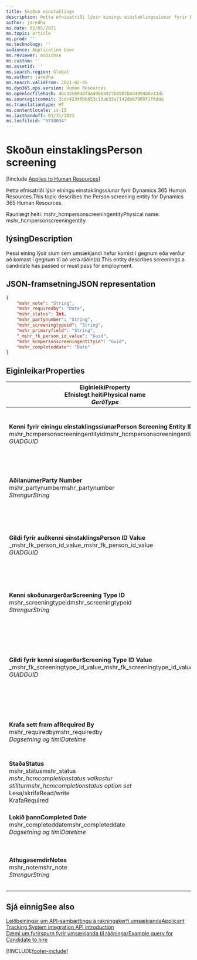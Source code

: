 ```yaml
---
title: Skoðun einstaklings
description: Þetta efnisatriði lýsir einingu einstaklingssíunar fyrir Dynamics 365 Human Resources.
author: jaredha
ms.date: 02/05/2021
ms.topic: article
ms.prod: ''
ms.technology: ''
audience: Application User
ms.reviewer: anbichse
ms.custom: ''
ms.assetid: ''
ms.search.region: Global
ms.author: jaredha
ms.search.validFrom: 2021-02-05
ms.dyn365.ops.version: Human Resources
ms.openlocfilehash: 4bc32eb948f4a4966a927b0907b8d499486e43dc
ms.sourcegitcommit: 3cdc42346bb653c13ab33a7142dbb7969f1f6dda
ms.translationtype: HT
ms.contentlocale: is-IS
ms.lasthandoff: 03/31/2021
ms.locfileid: "5798034"
---
```

# <a name="person-screening"></a><span data-ttu-id="d590e-103">Skoðun einstaklings</span><span class="sxs-lookup"><span data-stu-id="d590e-103">Person screening</span></span>

[!include [Applies to Human Resources](../includes/applies-to-hr.md)]

<span data-ttu-id="d590e-104">Þetta efnisatriði lýsir einingu einstaklingssíunar fyrir Dynamics 365 Human Resources.</span><span class="sxs-lookup"><span data-stu-id="d590e-104">This topic describes the Person screening entity for Dynamics 365 Human Resources.</span></span>

<span data-ttu-id="d590e-105">Raunlægt heiti: mshr_hcmpersonscreeningentity</span><span class="sxs-lookup"><span data-stu-id="d590e-105">Physical name: mshr_hcmpersonscreeningentity</span></span>

## <a name="description"></a><span data-ttu-id="d590e-106">lýsing</span><span class="sxs-lookup"><span data-stu-id="d590e-106">Description</span></span>

<span data-ttu-id="d590e-107">Þessi eining lýsir síum sem umsækjandi hefur komist í gegnum eða verður að komast í gegnum til að vera ráðin(n).</span><span class="sxs-lookup"><span data-stu-id="d590e-107">This entity describes screenings a candidate has passed or must pass for employment.</span></span>

## <a name="json-representation"></a><span data-ttu-id="d590e-108">JSON-framsetning</span><span class="sxs-lookup"><span data-stu-id="d590e-108">JSON representation</span></span>

```json
{
    "mshr_note": "String",
    "mshr_requiredby": "Date",
    "mshr_status": Int,
    "mshr_partynumber": "String",
    "mshr_screeningtypeid": "String",
    "mshr_primaryfield": "String",
    "_mshr_fk_person_id_value": "Guid",
    "mshr_hcmpersonscreeningentityid": "Guid",
    "mshr_completeddate": "Date"
}
```

## <a name="properties"></a><span data-ttu-id="d590e-109">Eiginleikar</span><span class="sxs-lookup"><span data-stu-id="d590e-109">Properties</span></span>

| <span data-ttu-id="d590e-110">Eiginleiki</span><span class="sxs-lookup"><span data-stu-id="d590e-110">Property</span></span><br><span data-ttu-id="d590e-111">**Efnislegt heiti**</span><span class="sxs-lookup"><span data-stu-id="d590e-111">**Physical name**</span></span><br><span data-ttu-id="d590e-112">**_Gerð_**</span><span class="sxs-lookup"><span data-stu-id="d590e-112">**_Type_**</span></span> | <span data-ttu-id="d590e-113">Nota</span><span class="sxs-lookup"><span data-stu-id="d590e-113">Use</span></span> | <span data-ttu-id="d590e-114">lýsing</span><span class="sxs-lookup"><span data-stu-id="d590e-114">Description</span></span> |
| --- | --- | --- |
| <span data-ttu-id="d590e-115">**Kenni fyrir einingu einstaklingssíunar**</span><span class="sxs-lookup"><span data-stu-id="d590e-115">**Person Screening Entity ID**</span></span><br><span data-ttu-id="d590e-116">mshr_hcmpersonscreeningentityid</span><span class="sxs-lookup"><span data-stu-id="d590e-116">mshr_hcmpersonscreeningentityid</span></span><br><span data-ttu-id="d590e-117">*GUID*</span><span class="sxs-lookup"><span data-stu-id="d590e-117">*GUID*</span></span> | <span data-ttu-id="d590e-118">Lesa eingöngu</span><span class="sxs-lookup"><span data-stu-id="d590e-118">Read-only</span></span><br><span data-ttu-id="d590e-119">Krafa</span><span class="sxs-lookup"><span data-stu-id="d590e-119">Required</span></span><br><span data-ttu-id="d590e-120">Myndað af kerfinu</span><span class="sxs-lookup"><span data-stu-id="d590e-120">System-generated</span></span> | <span data-ttu-id="d590e-121">Einkvæmt aðalkenni fyrir síunarfærslur einstaklings.</span><span class="sxs-lookup"><span data-stu-id="d590e-121">Unique primary identifier for the person screening record.</span></span> |
| <span data-ttu-id="d590e-122">**Aðilanúmer**</span><span class="sxs-lookup"><span data-stu-id="d590e-122">**Party Number**</span></span><br><span data-ttu-id="d590e-123">mshr_partynumber</span><span class="sxs-lookup"><span data-stu-id="d590e-123">mshr_partynumber</span></span><br><span data-ttu-id="d590e-124">*Strengur*</span><span class="sxs-lookup"><span data-stu-id="d590e-124">*String*</span></span> | <span data-ttu-id="d590e-125">Lesa/skrifa</span><span class="sxs-lookup"><span data-stu-id="d590e-125">Read/write</span></span><br><span data-ttu-id="d590e-126">Krafa</span><span class="sxs-lookup"><span data-stu-id="d590e-126">Required</span></span> | <span data-ttu-id="d590e-127">Númer aðila (einstaklings) sem tengist umsækjanda.</span><span class="sxs-lookup"><span data-stu-id="d590e-127">The party (person) number associated with the candidate.</span></span> |
| <span data-ttu-id="d590e-128">**Gildi fyrir auðkenni einstaklings**</span><span class="sxs-lookup"><span data-stu-id="d590e-128">**Person ID Value**</span></span><br><span data-ttu-id="d590e-129">_mshr_fk_person_id_value</span><span class="sxs-lookup"><span data-stu-id="d590e-129">_mshr_fk_person_id_value</span></span><br><span data-ttu-id="d590e-130">*GUID*</span><span class="sxs-lookup"><span data-stu-id="d590e-130">*GUID*</span></span> | <span data-ttu-id="d590e-131">Lesa eingöngu</span><span class="sxs-lookup"><span data-stu-id="d590e-131">Read-only</span></span><br><span data-ttu-id="d590e-132">Krafa</span><span class="sxs-lookup"><span data-stu-id="d590e-132">Required</span></span><br><span data-ttu-id="d590e-133">Framandlykill: mshr_dirpersonentityid of mshr_dirpersonentity</span><span class="sxs-lookup"><span data-stu-id="d590e-133">Foreign key: mshr_dirpersonentityid of mshr_dirpersonentity</span></span> | <span data-ttu-id="d590e-134">Kerfismynduð kenni fyrir færslueiningu aðila (einstaklings).</span><span class="sxs-lookup"><span data-stu-id="d590e-134">The system-generated identifier of the party (person) entity record.</span></span> |
| <span data-ttu-id="d590e-135">**Kenni skoðunargerðar**</span><span class="sxs-lookup"><span data-stu-id="d590e-135">**Screening Type ID**</span></span><br><span data-ttu-id="d590e-136">mshr_screeningtypeid</span><span class="sxs-lookup"><span data-stu-id="d590e-136">mshr_screeningtypeid</span></span><br><span data-ttu-id="d590e-137">*Strengur*</span><span class="sxs-lookup"><span data-stu-id="d590e-137">*String*</span></span> | <span data-ttu-id="d590e-138">Lesa/skrifa</span><span class="sxs-lookup"><span data-stu-id="d590e-138">Read/write</span></span><br><span data-ttu-id="d590e-139">Krafa</span><span class="sxs-lookup"><span data-stu-id="d590e-139">Required</span></span><br><span data-ttu-id="d590e-140">Ytri lykill: ScreeningType</span><span class="sxs-lookup"><span data-stu-id="d590e-140">Foreign key: ScreeningType</span></span> | <span data-ttu-id="d590e-141">Kenni síugerðar skilgreint í Human Resources.</span><span class="sxs-lookup"><span data-stu-id="d590e-141">The identifier of the screening type defined in Human Resources.</span></span> |
| <span data-ttu-id="d590e-142">**Gildi fyrir kenni síugerðar**</span><span class="sxs-lookup"><span data-stu-id="d590e-142">**Screening Type ID Value**</span></span><br><span data-ttu-id="d590e-143">_mshr_fk_screeningtype_id_value</span><span class="sxs-lookup"><span data-stu-id="d590e-143">_mshr_fk_screeningtype_id_value</span></span><br><span data-ttu-id="d590e-144">*GUID*</span><span class="sxs-lookup"><span data-stu-id="d590e-144">*GUID*</span></span> | <span data-ttu-id="d590e-145">Lesa eingöngu</span><span class="sxs-lookup"><span data-stu-id="d590e-145">Read-only</span></span><br><span data-ttu-id="d590e-146">Krafa</span><span class="sxs-lookup"><span data-stu-id="d590e-146">Required</span></span><br><span data-ttu-id="d590e-147">Framandlykill: mshr_hcmscreeningtypeentityid of mshr_hcmscreeningtypeentity</span><span class="sxs-lookup"><span data-stu-id="d590e-147">Foreign key: mshr_hcmscreeningtypeentityid of mshr_hcmscreeningtypeentity</span></span> | <span data-ttu-id="d590e-148">Einkvæmt kerfismyndað kenni fyrir færslu síugerðar í tengdri einingu.</span><span class="sxs-lookup"><span data-stu-id="d590e-148">System-generated identifier for the screening type record in the associated entity.</span></span> |
| <span data-ttu-id="d590e-149">**Krafa sett fram af**</span><span class="sxs-lookup"><span data-stu-id="d590e-149">**Required By**</span></span><br><span data-ttu-id="d590e-150">mshr_requiredby</span><span class="sxs-lookup"><span data-stu-id="d590e-150">mshr_requiredby</span></span><br><span data-ttu-id="d590e-151">*Dagsetning og tími*</span><span class="sxs-lookup"><span data-stu-id="d590e-151">*Datetime*</span></span> | <span data-ttu-id="d590e-152">Lesa/skrifa</span><span class="sxs-lookup"><span data-stu-id="d590e-152">Read/write</span></span><br><span data-ttu-id="d590e-153">Valfrjálst</span><span class="sxs-lookup"><span data-stu-id="d590e-153">Optional</span></span> | <span data-ttu-id="d590e-154">Dagsetningin sem þarf að klára síunina.</span><span class="sxs-lookup"><span data-stu-id="d590e-154">The date by which the screening is required to be completed.</span></span> |
| <span data-ttu-id="d590e-155">**Staða**</span><span class="sxs-lookup"><span data-stu-id="d590e-155">**Status**</span></span><br><span data-ttu-id="d590e-156">mshr_status</span><span class="sxs-lookup"><span data-stu-id="d590e-156">mshr_status</span></span><br><span data-ttu-id="d590e-157">*mshr_hcmcompletionstatus valkostur stilltur*</span><span class="sxs-lookup"><span data-stu-id="d590e-157">*mshr_hcmcompletionstatus option set*</span></span><br><span data-ttu-id="d590e-158">Lesa/skrifa</span><span class="sxs-lookup"><span data-stu-id="d590e-158">Read/write</span></span><br><span data-ttu-id="d590e-159">Krafa</span><span class="sxs-lookup"><span data-stu-id="d590e-159">Required</span></span> | <span data-ttu-id="d590e-160">Tilgreinir stöðu umsækjanda fyrir síunina.</span><span class="sxs-lookup"><span data-stu-id="d590e-160">Provides the candidate’s status for the screening.</span></span> |
| <span data-ttu-id="d590e-161">**Lokið þann**</span><span class="sxs-lookup"><span data-stu-id="d590e-161">**Completed Date**</span></span><br><span data-ttu-id="d590e-162">mshr_completeddate</span><span class="sxs-lookup"><span data-stu-id="d590e-162">mshr_completeddate</span></span><br><span data-ttu-id="d590e-163">*Dagsetning og tími*</span><span class="sxs-lookup"><span data-stu-id="d590e-163">*Datetime*</span></span> | <span data-ttu-id="d590e-164">Lesa/skrifa</span><span class="sxs-lookup"><span data-stu-id="d590e-164">Read/write</span></span><br><span data-ttu-id="d590e-165">Valfrjálst</span><span class="sxs-lookup"><span data-stu-id="d590e-165">Optional</span></span> | <span data-ttu-id="d590e-166">Sagsetning þegarlokið var við skoðun</span><span class="sxs-lookup"><span data-stu-id="d590e-166">The date the screening was completed.</span></span> |
| <span data-ttu-id="d590e-167">**Athugasemdir**</span><span class="sxs-lookup"><span data-stu-id="d590e-167">**Notes**</span></span><br><span data-ttu-id="d590e-168">mshr_note</span><span class="sxs-lookup"><span data-stu-id="d590e-168">mshr_note</span></span><br><span data-ttu-id="d590e-169">*Strengur*</span><span class="sxs-lookup"><span data-stu-id="d590e-169">*String*</span></span> | <span data-ttu-id="d590e-170">Lesa/skrifa</span><span class="sxs-lookup"><span data-stu-id="d590e-170">Read/write</span></span><br><span data-ttu-id="d590e-171">Valfrjálst</span><span class="sxs-lookup"><span data-stu-id="d590e-171">Optional</span></span> | <span data-ttu-id="d590e-172">Athugasemdir sem ráðningarstjórar og ráðningaraðilar nota.</span><span class="sxs-lookup"><span data-stu-id="d590e-172">Notes for use by hiring managers and recruiters.</span></span> |

## <a name="see-also"></a><span data-ttu-id="d590e-173">Sjá einnig</span><span class="sxs-lookup"><span data-stu-id="d590e-173">See also</span></span>

[<span data-ttu-id="d590e-174">Leiðbeiningar um API-samþættingu á rakningakerfi umsækjanda</span><span class="sxs-lookup"><span data-stu-id="d590e-174">Applicant Tracking System integration API introduction</span></span>](hr-admin-integration-ats-api-introduction.md)<br>
[<span data-ttu-id="d590e-175">Dæmi um fyrirspurn fyrir umsækjanda til ráðningar</span><span class="sxs-lookup"><span data-stu-id="d590e-175">Example query for Candidate to hire</span></span>](hr-admin-integration-ats-api-candidate-to-hire-example-query.md)



[!INCLUDE[footer-include](../includes/footer-banner.md)]